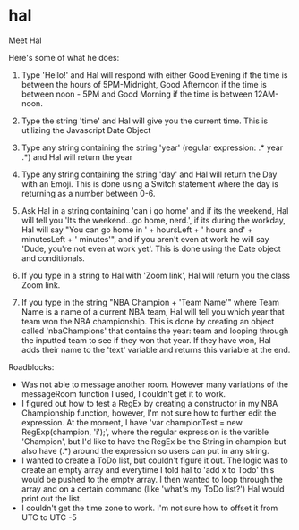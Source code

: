 # hal

Meet Hal

Here's some of what he does: 

1. Type 'Hello!' and Hal will respond with either Good Evening if the time is between the hours of 5PM-Midnight, Good Afternoon if the time is between noon - 5PM and Good Morning if the time is between 12AM-noon. 

2. Type the string 'time' and Hal will give you the current time. This is utilizing the Javascript Date Object

3. Type any string containing the string 'year' (regular expression: .* year .*) and Hal will return the year

4. Type any string containing the string 'day' and Hal will return the Day with an Emoji. This is done using a Switch statement where the day is returning as a number between 0-6. 

5. Ask Hal in a string containing 'can i go home' and if its the weekend, Hal will tell you 'Its the weekend...go home, nerd.', if its during the workday, Hal will say "You can go home in ' + hoursLeft + ' hours and' + minutesLeft + ' minutes'", and if you aren't even at work he will say 'Dude, you're not even at work yet'. This is done using the Date object and conditionals.


6. If you type in a string to Hal with 'Zoom link', Hal will return you the class Zoom link.

7. If you type in the string "NBA Champion + 'Team Name'" where Team Name is a name of a current NBA team, Hal will tell you which year that team won the NBA championship. This is done by creating an object called 'nbaChampions' that contains the year: team and looping through the inputted team to see if they won that year. If they have won, Hal adds their name to the 'text' variable and returns this variable at the end. 


Roadblocks: 
- Was not able to message another room. However many variations of the messageRoom function I used, I couldn't get it to work.
- I figured out how to test a RegEx by creating a constructor in my NBA Championship function, however, I'm not sure how to further edit the expression. At the moment, I have 'var championTest = new RegExp(champion, 'i');', where the regular expression is the varible 'Champion', but I'd like to have the RegEx be the String in champion but also have (.*) around the expression so users can put in any string. 
- I wanted to create a ToDo list, but couldn't figure it out. The logic was to create an empty array and everytime I told hal to 'add x to Todo' this would be pushed to the empty array. I then wanted to loop through the array and on a certain command (like 'what's my ToDo list?') Hal would print out the list. 
- I couldn't get the time zone to work. I'm not sure how to offset it from UTC to UTC -5